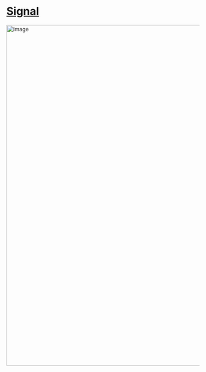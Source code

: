 # [Signal](https://trends.google.com/trends/explore?geo=US&q=recursive,%2Fm%2F026lf9&hl=en)

<img width="888" alt="image" src="https://github.com/user-attachments/assets/6ca57332-8085-45d6-8abb-9953fb7674d4" />
